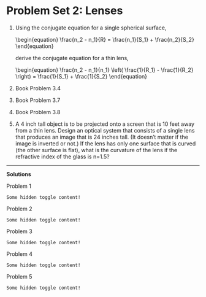 # Problem Set 2: Lenses

1. Using the conjugate equation for a single spherical surface,  
   
   \begin{equation}
      \frac{n_2 - n_1}{R} = \frac{n_1}{S_1} + \frac{n_2}{S_2}
   \end{equation}

   derive the conjugate equation for a thin lens,  

   \begin{equation}
      \frac{n_2 - n_1}{n_1} \left( \frac{1}{R_1} - \frac{1}{R_2} \right) = \frac{1}{S_1} + \frac{1}{S_2}
   \end{equation}

2. Book Problem 3.4

3. Book Problem 3.7

4. Book Problem 3.8

5. A 4 inch tall object is to be projected onto a screen that is 10 feet away
   from a thin lens.  Design an optical system that consists of a single lens
   that produces an image that is 24 inches tall.  (It doesn’t matter if the
   image is inverted or not.) If the lens has only one surface that is curved
   (the other surface is flat), what is the curvature of the lens if the
   refractive index of the glass is n=1.5? 

---

**Solutions**

Problem 1

```{toggle}
Some hidden toggle content!
```

Problem 2

```{toggle}
Some hidden toggle content!
```

Problem 3

```{toggle}
Some hidden toggle content!
```

Problem 4

```{toggle}
Some hidden toggle content!
```

Problem 5

```{toggle}
Some hidden toggle content!
```